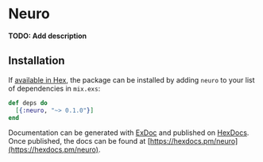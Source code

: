 # Neuro

**TODO: Add description**

## Installation

If [available in Hex](https://hex.pm/docs/publish), the package can be installed
by adding `neuro` to your list of dependencies in `mix.exs`:

```elixir
def deps do
  [{:neuro, "~> 0.1.0"}]
end
```

Documentation can be generated with [ExDoc](https://github.com/elixir-lang/ex_doc)
and published on [HexDocs](https://hexdocs.pm). Once published, the docs can
be found at [https://hexdocs.pm/neuro](https://hexdocs.pm/neuro).

